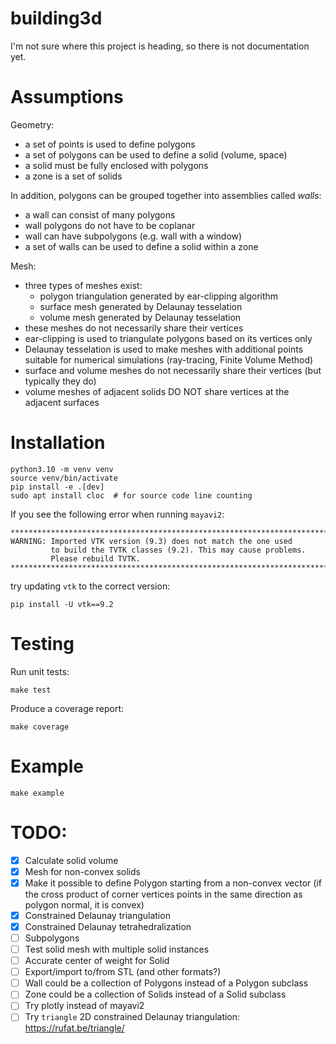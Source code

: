 # building3d

I'm not sure where this project is heading, so there is not documentation yet.

# Assumptions

Geometry:
- a set of points is used to define polygons
- a set of polygons can be used to define a solid (volume, space)
- a solid must be fully enclosed with polygons
- a zone is a set of solids

In addition, polygons can be grouped together into assemblies called *walls*:
- a wall can consist of many polygons
- wall polygons do not have to be coplanar
- wall can have subpolygons (e.g. wall with a window)
- a set of walls can be used to define a solid within a zone

Mesh:
- three types of meshes exist:
    - polygon triangulation generated by ear-clipping algorithm
    - surface mesh generated by Delaunay tesselation
    - volume mesh generated by Delaunay tesselation
- these meshes do not necessarily share their vertices
- ear-clipping is used to triangulate polygons based on its vertices only
- Delaunay tesselation is used to make meshes with additional points suitable
  for numerical simulations (ray-tracing, Finite Volume Method)
- surface and volume meshes do not necessarily share their vertices (but typically they do)
- volume meshes of adjacent solids DO NOT share vertices at the adjacent surfaces


# Installation
```
python3.10 -m venv venv
source venv/bin/activate
pip install -e .[dev]
sudo apt install cloc  # for source code line counting
```

If you see the following error when running `mayavi2`:
```
********************************************************************************
WARNING: Imported VTK version (9.3) does not match the one used
         to build the TVTK classes (9.2). This may cause problems.
         Please rebuild TVTK.
********************************************************************************
```
try updating `vtk` to the correct version:
```
pip install -U vtk==9.2
```

# Testing

Run unit tests:
```
make test
```

Produce a coverage report:
```
make coverage
```

# Example
```
make example
```

# TODO:

- [x] Calculate solid volume
- [x] Mesh for non-convex solids
- [x] Make it possible to define Polygon starting from a non-convex vector (if
  the cross product of corner vertices points in the same direction as polygon
  normal, it is convex)
- [x] Constrained Delaunay triangulation
- [x] Constrained Delaunay tetrahedralization
- [ ] Subpolygons
- [ ] Test solid mesh with multiple solid instances
- [ ] Accurate center of weight for Solid
- [ ] Export/import to/from STL (and other formats?)
- [ ] Wall could be a collection of Polygons instead of a Polygon subclass
- [ ] Zone could be a collection of Solids instead of a Solid subclass
- [ ] Try plotly instead of mayavi2
- [ ] Try `triangle` 2D constrained Delaunay triangulation:
  https://rufat.be/triangle/
